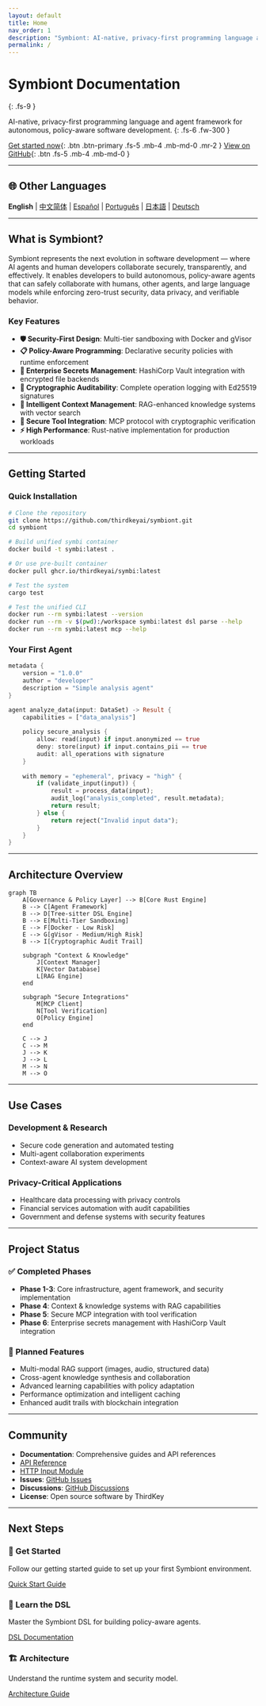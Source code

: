 ```yaml
---
layout: default
title: Home
nav_order: 1
description: "Symbiont: AI-native, privacy-first programming language and agent framework"
permalink: /
---
```


# Symbiont Documentation
{: .fs-9 }

AI-native, privacy-first programming language and agent framework for autonomous, policy-aware software development.
{: .fs-6 .fw-300 }

[Get started now](#getting-started){: .btn .btn-primary .fs-5 .mb-4 .mb-md-0 .mr-2 }
[View on GitHub](https://github.com/thirdkeyai/symbiont){: .btn .fs-5 .mb-4 .mb-md-0 }

---

## 🌐 Other Languages

**English** | [中文简体](index.zh-cn.md) | [Español](index.es.md) | [Português](index.pt.md) | [日本語](index.ja.md) | [Deutsch](index.de.md)

---

## What is Symbiont?

Symbiont represents the next evolution in software development — where AI agents and human developers collaborate securely, transparently, and effectively. It enables developers to build autonomous, policy-aware agents that can safely collaborate with humans, other agents, and large language models while enforcing zero-trust security, data privacy, and verifiable behavior.

### Key Features

- **🛡️ Security-First Design**: Multi-tier sandboxing with Docker and gVisor
- **📋 Policy-Aware Programming**: Declarative security policies with runtime enforcement
- **🔐 Enterprise Secrets Management**: HashiCorp Vault integration with encrypted file backends
- **🔑 Cryptographic Auditability**: Complete operation logging with Ed25519 signatures
- **🧠 Intelligent Context Management**: RAG-enhanced knowledge systems with vector search
- **🔗 Secure Tool Integration**: MCP protocol with cryptographic verification
- **⚡ High Performance**: Rust-native implementation for production workloads

---

## Getting Started

### Quick Installation

```bash
# Clone the repository
git clone https://github.com/thirdkeyai/symbiont.git
cd symbiont

# Build unified symbi container
docker build -t symbi:latest .

# Or use pre-built container
docker pull ghcr.io/thirdkeyai/symbi:latest

# Test the system
cargo test

# Test the unified CLI
docker run --rm symbi:latest --version
docker run --rm -v $(pwd):/workspace symbi:latest dsl parse --help
docker run --rm symbi:latest mcp --help
```

### Your First Agent

```rust
metadata {
    version = "1.0.0"
    author = "developer"
    description = "Simple analysis agent"
}

agent analyze_data(input: DataSet) -> Result {
    capabilities = ["data_analysis"]
    
    policy secure_analysis {
        allow: read(input) if input.anonymized == true
        deny: store(input) if input.contains_pii == true
        audit: all_operations with signature
    }
    
    with memory = "ephemeral", privacy = "high" {
        if (validate_input(input)) {
            result = process_data(input);
            audit_log("analysis_completed", result.metadata);
            return result;
        } else {
            return reject("Invalid input data");
        }
    }
}
```

---

## Architecture Overview

```mermaid
graph TB
    A[Governance & Policy Layer] --> B[Core Rust Engine]
    B --> C[Agent Framework]
    B --> D[Tree-sitter DSL Engine]
    B --> E[Multi-Tier Sandboxing]
    E --> F[Docker - Low Risk]
    E --> G[gVisor - Medium/High Risk]
    B --> I[Cryptographic Audit Trail]
    
    subgraph "Context & Knowledge"
        J[Context Manager]
        K[Vector Database]
        L[RAG Engine]
    end
    
    subgraph "Secure Integrations"
        M[MCP Client]
        N[Tool Verification]
        O[Policy Engine]
    end
    
    C --> J
    C --> M
    J --> K
    J --> L
    M --> N
    M --> O
```

---

## Use Cases

### Development & Research
- Secure code generation and automated testing
- Multi-agent collaboration experiments
- Context-aware AI system development

### Privacy-Critical Applications
- Healthcare data processing with privacy controls
- Financial services automation with audit capabilities
- Government and defense systems with security features

---

## Project Status

### ✅ Completed Phases
- **Phase 1-3**: Core infrastructure, agent framework, and security implementation
- **Phase 4**: Context & knowledge systems with RAG capabilities
- **Phase 5**: Secure MCP integration with tool verification
- **Phase 6**: Enterprise secrets management with HashiCorp Vault integration

### 🔮 Planned Features
- Multi-modal RAG support (images, audio, structured data)
- Cross-agent knowledge synthesis and collaboration
- Advanced learning capabilities with policy adaptation
- Performance optimization and intelligent caching
- Enhanced audit trails with blockchain integration

---

## Community

- **Documentation**: Comprehensive guides and API references
- [API Reference](api-reference.md)
- [HTTP Input Module](http-input.md)
- **Issues**: [GitHub Issues](https://github.com/thirdkeyai/symbiont/issues)
- **Discussions**: [GitHub Discussions](https://github.com/thirdkeyai/symbiont/discussions)
- **License**: Open source software by ThirdKey

---

## Next Steps

<div class="grid grid-cols-1 md:grid-cols-3 gap-6 mt-8">
  <div class="card">
    <h3>🚀 Get Started</h3>
    <p>Follow our getting started guide to set up your first Symbiont environment.</p>
    <a href="/getting-started" class="btn btn-outline">Quick Start Guide</a>
  </div>
  
  <div class="card">
    <h3>📖 Learn the DSL</h3>
    <p>Master the Symbiont DSL for building policy-aware agents.</p>
    <a href="/dsl-guide" class="btn btn-outline">DSL Documentation</a>
  </div>
  
  <div class="card">
    <h3>🏗️ Architecture</h3>
    <p>Understand the runtime system and security model.</p>
    <a href="/runtime-architecture" class="btn btn-outline">Architecture Guide</a>
  </div>
</div>